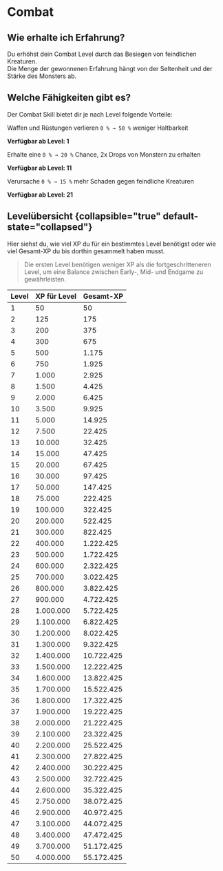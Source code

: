 <primary-label ref="skills"/>
<secondary-label ref="max-skill-level-50"/>

# Combat

## Wie erhalte ich Erfahrung?

Du erhöhst dein Combat Level durch das Besiegen von feindlichen Kreaturen.
\
Die Menge der gewonnenen Erfahrung hängt von der Seltenheit und der Stärke des Monsters ab.

## Welche Fähigkeiten gibt es?

Der Combat Skill bietet dir je nach Level folgende Vorteile:

<deflist >
<def title="Battle Hardened">

Waffen und Rüstungen verlieren <tooltip term="depends-on-level">`0 % → 50 %`</tooltip> weniger Haltbarkeit

**Verfügbar ab Level: 1**

</def>
<def title="Reapers's Fortune">

Erhalte eine <tooltip term="depends-on-level">`0 % → 20 %`</tooltip> Chance, 2x Drops von Monstern zu erhalten

**Verfügbar ab Level: 11**

</def>
<def title="Strong Impact">

Verursache <tooltip term="depends-on-level">`0 % → 15 %`</tooltip> mehr Schaden gegen feindliche Kreaturen

**Verfügbar ab Level: 21**

</def>
</deflist>

## Levelübersicht {collapsible="true" default-state="collapsed"}

Hier siehst du, wie viel XP du für ein bestimmtes Level benötigst oder wie viel Gesamt-XP du bis dorthin gesammelt haben musst.
> Die ersten Level benötigen weniger XP als die fortgeschritteneren Level, um eine Balance zwischen Early-, Mid- und Endgame zu gewährleisten.
>


| Level | XP für Level | Gesamt-XP   |
|-------|--------------|-------------|
| 1     | 50           | 50          |
| 2     | 125          | 175         |
| 3     | 200          | 375         |
| 4     | 300          | 675         |
| 5     | 500          | 1.175       |
| 6     | 750          | 1.925       |
| 7     | 1.000        | 2.925       |
| 8     | 1.500        | 4.425       |
| 9     | 2.000        | 6.425       |
| 10    | 3.500        | 9.925       |
| 11    | 5.000        | 14.925      |
| 12    | 7.500        | 22.425      |
| 13    | 10.000       | 32.425      |
| 14    | 15.000       | 47.425      |
| 15    | 20.000       | 67.425      |
| 16    | 30.000       | 97.425      |
| 17    | 50.000       | 147.425     |
| 18    | 75.000       | 222.425     |
| 19    | 100.000      | 322.425     |
| 20    | 200.000      | 522.425     |
| 21    | 300.000      | 822.425     |
| 22    | 400.000      | 1.222.425   |
| 23    | 500.000      | 1.722.425   |
| 24    | 600.000      | 2.322.425   |
| 25    | 700.000      | 3.022.425   |
| 26    | 800.000      | 3.822.425   |
| 27    | 900.000      | 4.722.425   |
| 28    | 1.000.000    | 5.722.425   |
| 29    | 1.100.000    | 6.822.425   |
| 30    | 1.200.000    | 8.022.425   |
| 31    | 1.300.000    | 9.322.425   |
| 32    | 1.400.000    | 10.722.425  |
| 33    | 1.500.000    | 12.222.425  |
| 34    | 1.600.000    | 13.822.425  |
| 35    | 1.700.000    | 15.522.425  |
| 36    | 1.800.000    | 17.322.425  |
| 37    | 1.900.000    | 19.222.425  |
| 38    | 2.000.000    | 21.222.425  |
| 39    | 2.100.000    | 23.322.425  |
| 40    | 2.200.000    | 25.522.425  |
| 41    | 2.300.000    | 27.822.425  |
| 42    | 2.400.000    | 30.222.425  |
| 43    | 2.500.000    | 32.722.425  |
| 44    | 2.600.000    | 35.322.425  |
| 45    | 2.750.000    | 38.072.425  |
| 46    | 2.900.000    | 40.972.425  |
| 47    | 3.100.000    | 44.072.425  |
| 48    | 3.400.000    | 47.472.425  |
| 49    | 3.700.000    | 51.172.425  |
| 50    | 4.000.000    | 55.172.425  |

